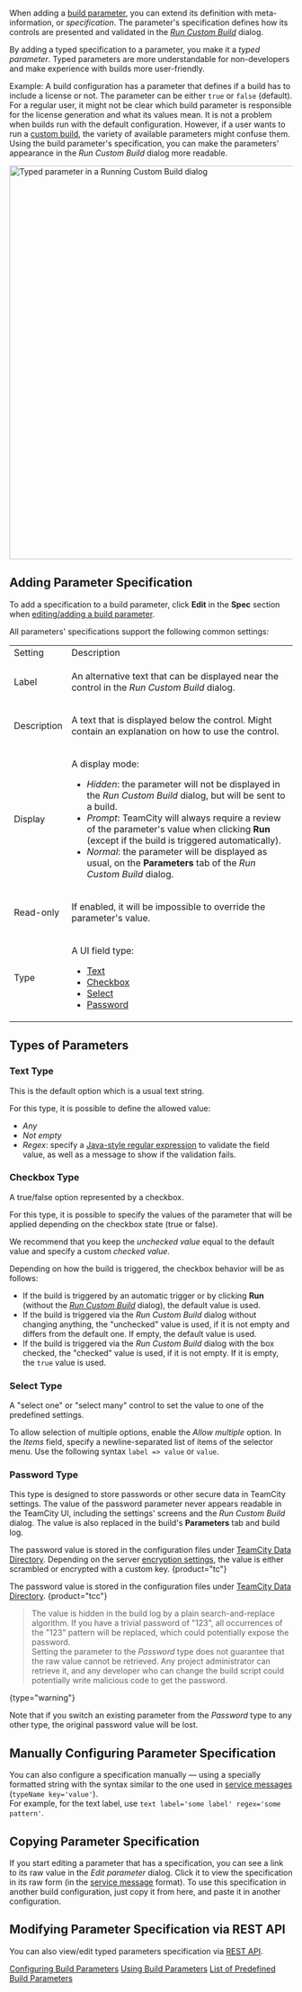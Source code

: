 [//]: # (title: Changing Build Parameter Type and UI Appearance)
[//]: # (auxiliary-id: Changing Build Parameter Type and UI Appearance;Typed Parameters)

When adding a [build parameter](configuring-build-parameters.md), you can extend its definition with meta-information, or _specification_. The parameter's specification defines how its controls are presented and validated in the _[Run Custom Build](running-custom-build.md)_ dialog.

By adding a typed specification to a parameter, you make it a _typed parameter_. Typed parameters are more understandable for non-developers and make experience with builds more user-friendly.

Example: A build configuration has a parameter that defines if a build has to include a license or not. The parameter can be either `true` or `false` (default). For a regular user, it might not be clear which build parameter is responsible for the license generation and what its values mean. It is not a problem when builds run with the default configuration. However, if a user wants to run a [custom build](running-custom-build.md), the variety of available parameters might confuse them. Using the build parameter's specification, you can make the parameters' appearance in the _Run Custom Build_ dialog more readable.

<img src="typed-parameter-in-custom-run-dialog.png" width="700" alt="Typed parameter in a Running Custom Build dialog"/>

## Adding Parameter Specification

To add a specification to a build parameter, click __Edit__ in the __Spec__ section when [editing/adding a build parameter](configuring-build-parameters.md).

All parameters' specifications support the following common settings:

<table>
<tr><td>Setting</td><td>Description</td></tr>

<tr><td>

Label

</td><td>

An alternative text that can be displayed near the control in the _Run Custom Build_ dialog.

</td></tr>

<tr><td>

Description

</td><td>

A text that is displayed below the control. Might contain an explanation on how to use the control.

</td></tr>

<tr><td>

Display

</td><td>

A display mode:

* _Hidden_: the parameter will not be displayed in the _Run Custom Build_ dialog, but will be sent to a build.
* _Prompt_: TeamCity will always require a review of the parameter's value when clicking __Run__ (except if the build is triggered automatically).
* _Normal_: the parameter will be displayed as usual, on the __Parameters__ tab of the _Run Custom Build_ dialog.

</td></tr>

<tr><td>

Read-only

</td><td>

If enabled, it will be impossible to override the parameter's value.

</td></tr>

<tr><td>

Type

</td><td>

A UI field type:
* [Text](#Text+Type)
* [Checkbox](#Checkbox+Type)
* [Select](#Select+Type)
* [Password](#Password+Type)

</td></tr>

</table>

## Types of Parameters

### Text Type

This is the default option which is a usual text string.

For this type, it is possible to define the allowed value:
* _Any_
* _Not empty_
* _Regex_: specify a [Java-style regular expression](https://www.w3schools.com/java/java_regex.asp) to validate the field value, as well as a message to show if the validation fails.

### Checkbox Type

A true/false option represented by a checkbox.

For this type, it is possible to specify the values of the parameter that will be applied depending on the checkbox state (true or false).

We recommend that you keep the _unchecked value_ equal to the default value and specify a custom _checked value_.

Depending on how the build is triggered, the checkbox behavior will be as follows:
* If the build is triggered by an automatic trigger or by clicking __Run__ (without the _[Run Custom Build](running-custom-build.md)_ dialog), the default value is used.
* If the build is triggered via the _Run Custom Build_ dialog without changing anything, the "unchecked" value is used, if it is not empty and differs from the default one. If empty, the default value is used.
* If the build is triggered via the _Run Custom Build_ dialog with the box checked, the "checked" value is used, if it is not empty. If it is empty, the `true` value is used.

### Select Type

A "select one" or "select many" control to set the value to one of the predefined settings.

To allow selection of multiple options, enable the _Allow multiple_ option. In the _Items_ field, specify a newline-separated list of items of the selector menu. Use the following syntax `label => value` or `value`.

### Password Type

This type is designed to store passwords or other secure data in TeamCity settings. The value of the password parameter never appears readable in the TeamCity UI, including the settings' screens and the _Run Custom Build_ dialog. The value is also replaced in the build's __Parameters__ tab and build log.

The password value is stored in the configuration files under [TeamCity Data Directory](teamcity-data-directory.md). Depending on the server [encryption settings](teamcity-configuration-and-maintenance.md#encryption-settings), the value is either scrambled or encrypted with a custom key.
{product="tc"}

The password value is stored in the configuration files under [TeamCity Data Directory](teamcity-data-directory.md).
{product="tcc"}

>The value is hidden in the build log by a plain search-and-replace algorithm. If you have a trivial password of "123", all occurrences of the "123" pattern will be replaced, which could potentially expose the password.  
> Setting the parameter to the _Password_ type does not guarantee that the raw value cannot be retrieved. Any project administrator can retrieve it, and any developer who can change the build script could potentially write malicious code to get the password.
> 
{type="warning"}

Note that if you switch an existing parameter from the _Password_ type to any other type, the original password value will be lost.

## Manually Configuring Parameter Specification

You can also configure a specification manually — using a specially formatted string with the syntax similar to the one used in [service messages](service-messages.md) (`typeName key='value'`).   
For example, for the text label, use `text label='some label' regex='some pattern'`.

## Copying Parameter Specification

If you start editing a parameter that has a specification, you can see a link to its raw value in the _Edit parameter_ dialog. Click it to view the specification in its raw form (in the [service message](service-messages.md) format). To use this specification in another build configuration, just copy it from here, and paste it in another configuration.

## Modifying Parameter Specification via REST API

You can also view/edit typed parameters specification via [REST API](https://www.jetbrains.com/help/teamcity/rest/manage-typed-parameters.html).

 <seealso>
        <category ref="admin-guide">
            <a href="configuring-build-parameters.md">Configuring Build Parameters</a>
            <a href="using-build-parameters.md">Using Build Parameters</a>
            <a href="predefined-build-parameters.md">List of Predefined Build Parameters</a>
        </category>
</seealso>